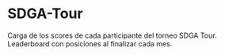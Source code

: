 # SDGA-Tour
Carga de los scores de cada participante del torneo SDGA Tour. Leaderboard con posiciones al finalizar cada mes.
